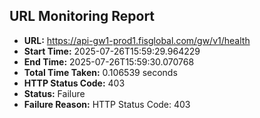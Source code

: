 ## URL Monitoring Report

- **URL:** https://api-gw1-prod1.fisglobal.com/gw/v1/health
- **Start Time:** 2025-07-26T15:59:29.964229
- **End Time:** 2025-07-26T15:59:30.070768
- **Total Time Taken:** 0.106539 seconds
- **HTTP Status Code:** 403
- **Status:** Failure
- **Failure Reason:** HTTP Status Code: 403
